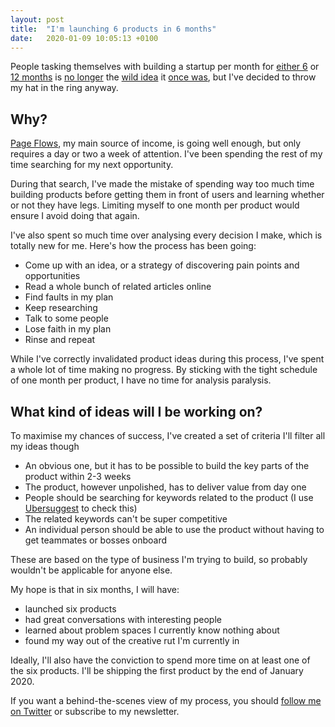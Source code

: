 ```yaml
---
layout: post
title:  "I'm launching 6 products in 6 months"
date:   2020-01-09 10:05:13 +0100
---
```


People tasking themselves with building a startup per month for <a href="https://blog.wearecontrast.com/introducing-sixbysix-217d608362" target="_blank">either 6</a> or <a href="https://levels.io/12-startups-12-months/" target="_blank">12 months</a> is <a href="https://blog.yongfook.com/12-startups-in-12-months.html" target="_blank">no longer</a> the <a href="https://blog.cjtrowbridge.com/category/blog/projects/the-levels-challenge-build-12-startups-in-12-months/" target="_blank">wild idea</a> it <a href="https://medium.com/@swlkr/im-shipping-12-startups-in-12-months-f70266a50cef" target="_blank">once was</a>, but I've decided to throw my hat in the ring anyway.

## Why?
<a href="https://pageflows.com/" target="_blank">Page Flows</a>, my main source of income, is going well enough, but only requires a day or two a week of attention. I've been spending the rest of my time searching for my next opportunity.

During that search, I've made the mistake of spending way too much time building products before getting them in front of users and learning whether or not they have legs. Limiting myself to one month per product would ensure I avoid doing that again.

I've also spent so much time over analysing every decision I make, which is totally new for me. Here's how the process has been going:

 - Come up with an idea, or a strategy of discovering pain points and opportunities
 - Read a whole bunch of related articles online
 - Find faults in my plan
 - Keep researching
 - Talk to some people
 - Lose faith in my plan
 - Rinse and repeat

While I've correctly invalidated product ideas during this process, I've spent a whole lot of time making no progress. By sticking with the tight schedule of one month per product, I have no time for analysis paralysis.

## What kind of ideas will I be working on?
To maximise my chances of success, I've created a set of criteria I'll filter all my ideas though

- An obvious one, but it has to be possible to build the key parts of the product within 2-3 weeks
- The product, however unpolished, has to deliver value from day one
- People should be searching for keywords related to the product (I use <a href="https://neilpatel.com/ubersuggest/" target="_blank">Ubersuggest</a> to check this)
- The related keywords can't be super competitive
- An individual person should be able to use the product without having to get teammates or bosses onboard

These are based on the type of business I'm trying to build, so probably wouldn't be applicable for anyone else.

My hope is that in six months, I will have:
- launched six products
- had great conversations with interesting people
- learned about problem spaces I currently know nothing about
- found my way out of the creative rut I'm currently in

Ideally, I'll also have the conviction to spend more time on at least one of the six products. I'll be shipping the first product by the end of January 2020.

If you want a behind-the-scenes view of my process, you should <a href="https://twitter.com/ramykhuffash" target="_blank">follow me on Twitter</a> or subscribe to my newsletter.

